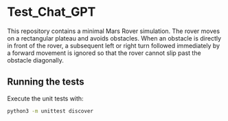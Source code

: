 # Test_Chat_GPT

This repository contains a minimal Mars Rover simulation. The rover moves on a
rectangular plateau and avoids obstacles. When an obstacle is directly in front
of the rover, a subsequent left or right turn followed immediately by a forward
movement is ignored so that the rover cannot slip past the obstacle diagonally.

## Running the tests

Execute the unit tests with:

```bash
python3 -m unittest discover
```
